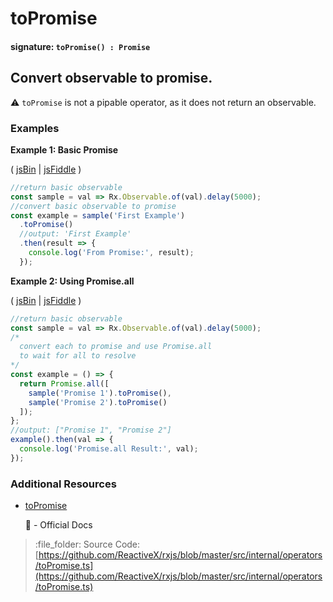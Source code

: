 # toPromise

#### signature: `toPromise() : Promise`

## Convert observable to promise.

:warning: `toPromise` is not a pipable operator, as it does not return an observable.

### Examples

**Example 1: Basic Promise**

\( [jsBin](http://jsbin.com/favoqecixi/1/edit?js,console) \| [jsFiddle](https://jsfiddle.net/btroncone/thykc9up/) \)

```javascript
//return basic observable
const sample = val => Rx.Observable.of(val).delay(5000);
//convert basic observable to promise
const example = sample('First Example')
  .toPromise()
  //output: 'First Example'
  .then(result => {
    console.log('From Promise:', result);
  });
```

**Example 2: Using Promise.all**

\( [jsBin](http://jsbin.com/hutiyicaco/1/edit?js,console) \| [jsFiddle](https://jsfiddle.net/btroncone/xzu6u7hs/) \)

```javascript
//return basic observable
const sample = val => Rx.Observable.of(val).delay(5000);
/*
  convert each to promise and use Promise.all
  to wait for all to resolve
*/
const example = () => {
  return Promise.all([
    sample('Promise 1').toPromise(),
    sample('Promise 2').toPromise()
  ]);
};
//output: ["Promise 1", "Promise 2"]
example().then(val => {
  console.log('Promise.all Result:', val);
});
```

### Additional Resources

* [toPromise](https://github.com/Reactive-Extensions/RxJS/blob/master/doc/api/core/operators/topromise.md)

  :newspaper: - Official Docs

> :file\_folder: Source Code: [https://github.com/ReactiveX/rxjs/blob/master/src/internal/operators/toPromise.ts](https://github.com/ReactiveX/rxjs/blob/master/src/internal/operators/toPromise.ts)

